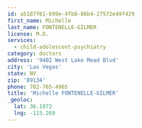 ```yaml
---
id: a5187f61-699e-4fb8-86b4-27572e49f429
first_name: Michelle
last_name: FONTENELLE-GILMER
license: M.D.
services:
  - child-adolescent-psychiatry
category: doctors
address: '9402 West Lake Mead Blvd'
city: 'Las Vegas'
state: NV
zip: '89134'
phone: 702-765-4965
title: 'Michelle FONTENELLE-GILMER'
_geoloc:
  lat: 36.1972
  lng: -115.269
---
```

